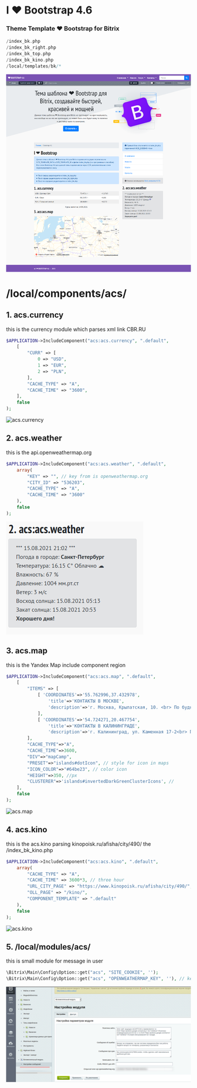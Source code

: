 # I ❤ Bootstrap 4.6
### Theme Template ❤ Bootstrap for Bitrix
```php
/index_bk.php
/index_bk_right.php
/index_bk_top.php
/index_bk_kino.php
/local/templates/bk/*
```
![index_bk](https://github.com/otolaa/bitrix_local/blob/master/local/templates/bk/img/bk.png "index_bk.php")
# /local/components/acs/
## 1. acs.currency
this is the currency module which parses xml link CBR.RU
```php 
$APPLICATION->IncludeComponent("acs:acs.currency", ".default",
	[
		"CURR" => [
			0 => "USD",
			1 => "EUR",
			2 => "PLN",
		],
		"CACHE_TYPE" => "A",
		"CACHE_TIME" => "3600",
	],
	false
); 
```
![acs.currency](https://github.com/otolaa/bitrix_local/blob/master/local/templates/bk/img/currency.png "this is the currency module which parses xml link CBR.RU")
## 2. acs.weather
this is the api.openweathermap.org
```php 
$APPLICATION->IncludeComponent("acs:acs.weather", ".default",
    array(
        "KEY" => "", // key from is openweathermap.org
        "CITY_ID" => "536203",
        "CACHE_TYPE" => "A",
        "CACHE_TIME" => "3600"
    ),
    false
);
```
![acs.weather](https://github.com/otolaa/bitrix_local/blob/master/local/templates/bk/img/weather.png "this is the api.openweathermap.org")
## 3. acs.map
this is the Yandex Map include component region
```php
$APPLICATION->IncludeComponent("acs:acs.map", ".default",
    [
        "ITEMS" => [
            [ 'COORDINATES'=>'55.762996,37.432978',
                'title'=>'КОНТАКТЫ В МОСКВЕ',
                'description'=>'г. Москва, Крылатская, 10. <br> По будням: с 07:30 до 21:00 <br> По выходным и праздникам: с 09:00 до 18:00'
            ],
            [ 'COORDINATES'=>'54.724271,20.467754',
                'title'=>'КОНТАКТЫ В КАЛИНИНГРАДЕ',
                'description'=>'г. Калининград, ул. Каменная 17-2<br> По будням: с 07:30 до 21:00 <br> По выходным и праздникам: с 09:00 до 18:00']
        ],
        "CACHE_TYPE"=>"A",
        "CACHE_TIME"=>3600,
        "DIV"=>"mapCamp",
        "PRESET"=>"islands#dotIcon", // style for icon in maps
        "ICON_COLOR"=>"#64be23", // color icon
        "HEIGHT"=>350, //px
        "CLUSTERER"=>'islands#invertedDarkGreenClusterIcons', //
    ],
    false
);
```
![acs.map](https://github.com/otolaa/bitrix_local/blob/master/local/templates/bk/img/acs_map.jpg "acs.map")

## 4. acs.kino
this is the acs.kino parsing kinopoisk.ru/afisha/city/490/ the /index_bk_kino.php
```php
$APPLICATION->IncludeComponent("acs:acs.kino", ".default",
	array(
		"CACHE_TYPE" => "A",
		"CACHE_TIME" => 3600*3, // three hour
		"URL_CITY_PAGE" => "https://www.kinopoisk.ru/afisha/city/490/",
		"OLL_PAGE" => "/kino/",
		"COMPONENT_TEMPLATE" => ".default"
	),
	false
);
```
![acs.kino](https://github.com/otolaa/bitrix_local/blob/master/local/templates/bk/img/kino.jpg "acs.kino")

## 5. /local/modules/acs/
this is small module for message in user
```php
\Bitrix\Main\Config\Option::get("acs", "SITE_COOKIE", '');
\Bitrix\Main\Config\Option::get("acs", "OPENWEATHERMAP_KEY", ''), // key from is openweathermap.org
```
![message in user](https://github.com/otolaa/bitrix_local/blob/master/local/templates/bk/img/hm.png "message in user")